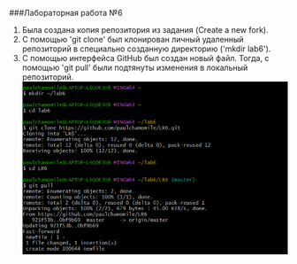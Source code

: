 ###Лабораторная работа №6

1. Была создана копия репозитория из задания (Create a new fork).
2. С помощью 'git clone' был клонирован личный удаленный репозиторий в специально созданную директорию ('mkdir lab6').
3. С помощью интерфейса GitHub был создан новый файл. Тогда, с помощью 'git pull' были подтянуты изменения в локальный репозиторий.
![](/screenshots/1.png)

